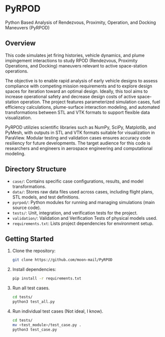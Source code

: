 # PyRPOD
Python Based Analysis of Rendezvous, Proximity, Operation, and Docking Maneuvers (PyRPOD)

## Overview
This code simulates jet firing histories, vehicle dynamics, and plume impingement interactions to study RPOD (Rendezvous, Proximity Operations, and Docking) maneuvers relevant to active space-station operations.

The objective is to enable rapid analysis of early vehicle designs to assess compliance with competing mission requirements and to explore design spaces for iteration toward an optimal design. Ideally, this tool aims to increase operational safety and decrease design costs of active space-station operation. The project features parameterized simulation cases, fuel efficiency calculations, plume-surface interaction modeling, and automated transformations between STL and VTK formats to support flexible data visualization.

PyRPOD utilizies scientific libraries such as NumPy, SciPy, Matplotlib, and PyMesh, with outputs in STL and VTK formats suitable for visualization in ParaView. Modular testing and validation cases ensures accuracy code resiliency for future developments. The target audience for this code is researchers and engineers in aerospace engineering and computational modeling.

## Directory Structure

- `case/`: Contains specific case configurations, results, and model transformations.
- `data/`: Stores raw data files used across cases, including flight plans, STL models, and test definitions.
- `pyrpod/`: Python modules for running and managing simulations (main source code).
- `tests/`: Unit, integration, and verification tests for the project.
- `validation/`: Validation and Verification Tests of physical models used.
- `requirements.txt`: Lists project dependencies for environment setup.

## Getting Started
1. Clone the repository:
   ```bash
   git clone https://github.com/moon-mail/PyRPOD
   ```
2. Install dependencies:
   ```bash
   pip install -r requirements.txt
   ```

3. Run  all test cases.
   ```bash
   cd tests/
   python3 test_all.py
   ```

3. Run individual test cases (Not ideal, I know).
   ```bash
   cd tests/
   mv <test_module>/test_case.py .
   python3 test_case.py
   ```